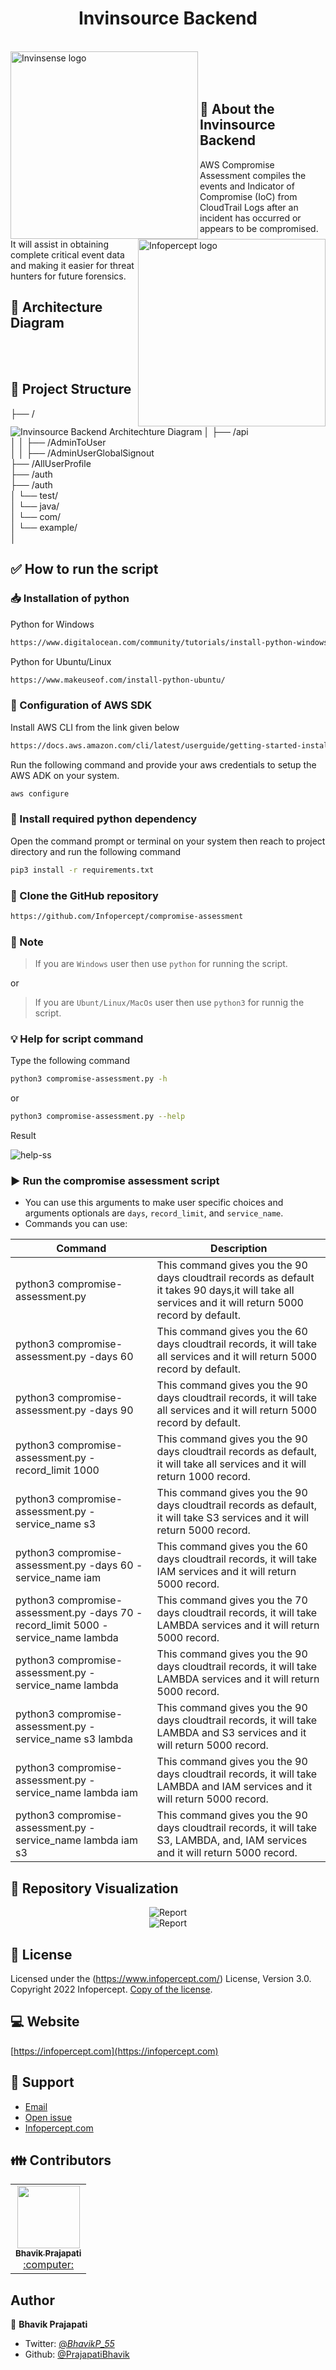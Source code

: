 <div>
  <h1 align="center">Invinsource Backend</h1>
  <br>
  <img align="left" alt="Invinsense logo" src="https://github.com/BhavikDevInfopercept/Compromise-Assesment-Python-Script/blob/master/templates/Invinsense_logo_tagline.svg" width="300px">
  <img align="right" alt="Infopercept logo" src="https://github.com/BhavikDevInfopercept/Compromise-Assesment-Python-Script/blob/master/templates/Infopercept_logo%202.svg" width="300px">
  <br>
</div>
<br>
<br>


## :orange_book: About the Invinsource Backend
AWS Compromise Assessment compiles the events and Indicator of Compromise (IoC) from CloudTrail Logs after an incident has occurred or appears to be compromised. It will assist in obtaining complete critical event data and making it easier for threat hunters for future forensics.



## :book: Architecture Diagram 
<div>
    </br>
    <img align="left" alt="Invinsource Backend Architechture Diagram" src="C:\Users\bhavikp\OneDrive\Desktop\AWS-Cognito.drawio.png"/>
    </br>
</div>


## :high_brightness: Project Structure
├── / <br>
│   ├── /api<br>
│   │   ├── /AdminToUser<br>
│   │   ├── /AdminUserGlobalSignout<br>
        ├── /AllUserProfile<br>
        ├── /auth<br>
          ├── /auth<br>
│   └── test/ <br>
│       └── java/ <br>
│           └── com/ <br>
│               └── example/ <br>
│ 


 

## :white_check_mark: How to run the script

### :inbox_tray: Installation of python
Python for Windows
    
```bash
https://www.digitalocean.com/community/tutorials/install-python-windows-10
```
Python for Ubuntu/Linux
    
```bash
https://www.makeuseof.com/install-python-ubuntu/
```

### :nut_and_bolt: Configuration of AWS SDK
Install AWS CLI from the link given below
    
```bash 
https://docs.aws.amazon.com/cli/latest/userguide/getting-started-install.html
```

Run the following command and provide your aws credentials to setup the AWS ADK on your system.

```bash
aws configure
```

### :syringe: Install required python dependency
Open the command prompt or terminal on your system then reach to project directory and run the following command

```bash
pip3 install -r requirements.txt
```
   
### :open_file_folder: Clone the GitHub repository
```bash
https://github.com/Infopercept/compromise-assessment
```

### :newspaper: Note
> If you are `Windows` user then use `python` for running the script.

or

> If you are `Ubunt/Linux/MacOs` user then use `python3` for runnig the script.

### :bulb: Help for script command
Type the following command

```bash
python3 compromise-assessment.py -h
```
or
```bash
python3 compromise-assessment.py --help
```
Result

<img alt="help-ss" src="https://github.com/BhavikDevInfopercept/Compromise-Assesment-Python-Script/blob/master/templates/compromise-assessment-help-ss.png">

### :arrow_forward: Run the compromise assessment script
- You can use this arguments to make user specific choices and arguments optionals are `days`, `record_limit`, and `service_name`.
- Commands you can use:

| Command                                                                           | Description                                                                                                                                            |
| --------------------------------------------------------------------------------- | ------------------------------------------------------------------------------------------------------------------------------------------------------ |
| python3 compromise-assessment.py                                                  | This command gives you the 90 days cloudtrail records as default it takes 90 days,it will take all services and it will return 5000 record by default. |
| python3 compromise-assessment.py -days 60                                         | This command gives you the 60 days cloudtrail records, it will take all services and it will return 5000 record by default.                            |
| python3 compromise-assessment.py -days 90                                         | This command gives you the 90 days cloudtrail records, it will take all services and it will return 5000 record by default.                            |
| python3 compromise-assessment.py -record_limit 1000                               | This command gives you the 90 days cloudtrail records as default, it will take all services and it will return 1000 record.                            |
| python3 compromise-assessment.py -service_name s3                                 | This command gives you the 90 days cloudtrail records as default, it will take S3 services and it will return 5000 record.                             |
| python3 compromise-assessment.py -days 60 -service_name iam                       | This command gives you the 60 days cloudtrail records, it will take IAM services and it will return 5000 record.                                       |
| python3 compromise-assessment.py -days 70 -record_limit 5000 -service_name lambda | This command gives you the 70 days cloudtrail records, it will take LAMBDA services and it will return 5000 record.                                    |
| python3 compromise-assessment.py -service_name lambda                             | This command gives you the 90 days cloudtrail records, it will take LAMBDA services and it will return 5000 record.                                    |
| python3 compromise-assessment.py -service_name s3 lambda                          | This command gives you the 90 days cloudtrail records, it will take LAMBDA and S3 services and it will return 5000 record.                             |
| python3 compromise-assessment.py -service_name lambda iam                         | This command gives you the 90 days cloudtrail records, it will take LAMBDA and IAM services and it will return 5000 record.                            |
| python3 compromise-assessment.py -service_name lambda iam s3                      | This command gives you the 90 days cloudtrail records, it will take S3, LAMBDA, and, IAM services and it will return 5000 record.                      |


## :cinema: Repository Visualization
<div align="center">
    <img alt="Report" src="https://github.com/BhavikDevInfopercept/Compromise-Assesment-Python-Script/blob/master/templates/report-ss.png" /><br>
    <img alt="Report" src="https://github.com/BhavikDevInfopercept/Compromise-Assesment-Python-Script/blob/master/templates/report-ss-2.png" />
</div>


## :key: License
Licensed under the (https://www.infopercept.com/) License, Version 3.0.
Copyright 2022 Infopercept. [Copy of the license](LICENSE).


## :computer: Website
[https://infopercept.com](https://infopercept.com)


## :raised_hands: Support
* [Email](mailto:sos@infopercept.com)
* [Open issue](https://github.com/Infopercept/compromise-assessment/issues)
* [Infopercept.com](https://infopercept.com/contact)


## :family: Contributors 

<!-- ALL-CONTRIBUTORS-LIST:START - Do not remove or modify this section -->
<!-- prettier-ignore-start -->
<!-- markdownlint-disable -->
<table>  
  <tr>
    <td align="center"><a href="https://github.com/PrajapatiBhavik"><img src="https://avatars.githubusercontent.com/u/67953602?v=4?s=100" width="100px;" alt=""/><br /><sub><b>Bhavik Prajapati</b></sub></a><br /><a href="https://github.com/PrajapatiBhavik" title="Code">:computer:</a></td>
  </tr>
</table>

## Author

👤 **Bhavik Prajapati**

- Twitter: [@_BhavikP_55_](https://twitter.com/_BhavikP_55_)
- Github: [@PrajapatiBhavik](https://github.com/PrajapatiBhavik)

